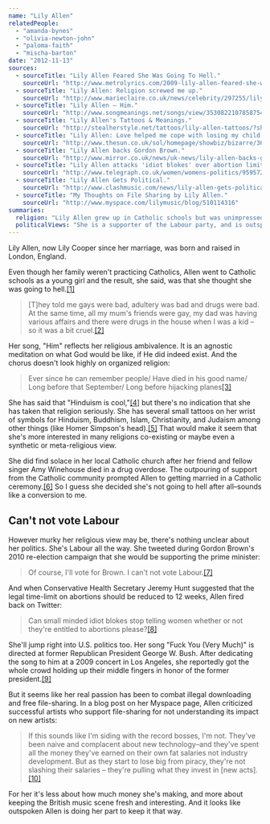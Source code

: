 ```yaml
---
name: "Lily Allen"
relatedPeople:
  - "amanda-bynes"
  - "olivia-newton-john"
  - "paloma-faith"
  - "mischa-barton"
date: "2012-11-13"
sources:
  - sourceTitle: "Lily Allen Feared She Was Going To Hell."
    sourceUrl: "http://www.metrolyrics.com/2009-lily-allen-feared-she-was-going-to-hell-news.html"
  - sourceTitle: "Lily Allen: Religion screwed me up."
    sourceUrl: "http://www.marieclaire.co.uk/news/celebrity/297255/lily-allen-religion-screwed-me-up.html"
  - sourceTitle: "Lily Allen – Him."
    sourceUrl: "http://www.songmeanings.net/songs/view/3530822107858754445/"
  - sourceTitle: "Lily Allen's Tattoos & Meanings."
    sourceUrl: "http://stealherstyle.net/tattoos/lily-allen-tattoos/?shared=email&msg=fail"
  - sourceTitle: "Lily Allen: Love helped me cope with losing my child."
    sourceUrl: "http://www.thesun.co.uk/sol/homepage/showbiz/bizarre/3674947/Lily-Allen-Love-helped-me-cope-with-losing-my-child.html"
  - sourceTitle: "Lily Allen backs Gordon Brown."
    sourceUrl: "http://www.mirror.co.uk/news/uk-news/lily-allen-backs-gordon-brown-215355"
  - sourceTitle: "Lily Allen attacks 'idiot blokes' over abortion limits."
    sourceUrl: "http://www.telegraph.co.uk/women/womens-politics/9595724/Lily-Allen-attacks-idiot-blokes-over-abortion-limits.html"
  - sourceTitle: "Lily Allen Gets Political."
    sourceUrl: "http://www.clashmusic.com/news/lily-allen-gets-political"
  - sourceTitle: "My Thoughts on File Sharing by Lily Allen."
    sourceUrl: "http://www.myspace.com/lilymusic/blog/510114316"
summaries:
  religion: "Lily Allen grew up in Catholic schools but was unimpressed by the religion until after her friend Amy Winehouse's death when she found comfort in the church."
  politicalViews: "She is a supporter of the Labour party, and is outspokenly opposed to internet piracy."
---
```


Lily Allen, now Lily Cooper since her marriage, was born and raised in London, England.

Even though her family weren't practicing Catholics, Allen went to Catholic schools as a young girl and the result, she said, was that she thought she was going to hell.<a class="source-citation" href="#http%3A%2F%2Fwww.metrolyrics.com%2F2009-lily-allen-feared-she-was-going-to-hell-news.html" title="Lily Allen Feared She Was Going To Hell.">[1]</a>

>[T]hey told me gays were bad, adultery was bad and drugs were bad. At the same time, all my mum's friends were gay, my dad was having various affairs and there were drugs in the house when I was a kid – so it was a bit cruel.<a class="source-citation" href="#http%3A%2F%2Fwww.marieclaire.co.uk%2Fnews%2Fcelebrity%2F297255%2Flily-allen-religion-screwed-me-up.html" title="Lily Allen: Religion screwed me up.">[2]</a>

Her song, "Him" reflects her religious ambivalence. It is an agnostic meditation on what God would be like, if He did indeed exist. And the chorus doesn't look highly on organized religion:

>Ever since he can remember people/ Have died in his good name/ Long before that September/ Long before hijacking planes<a class="source-citation" href="#http%3A%2F%2Fwww.songmeanings.net%2Fsongs%2Fview%2F3530822107858754445%2F" title="Lily Allen – Him.">[3]</a>

She has said that "Hinduism is cool,"<a class="source-citation" href="#http%3A%2F%2Fwww.marieclaire.co.uk%2Fnews%2Fcelebrity%2F297255%2Flily-allen-religion-screwed-me-up.html" title="Lily Allen: Religion screwed me up.">[4]</a> but there's no indication that she has taken that religion seriously. She has several small tattoos on her wrist of symbols for Hinduism, Buddhism, Islam, Christianity, and Judaism among other things (like Homer Simpson's head).<a class="source-citation" href="#http%3A%2F%2Fstealherstyle.net%2Ftattoos%2Flily-allen-tattoos%2F%3Fshared%3Demail%26msg%3Dfail" title="Lily Allen&apos;s Tattoos &amp; Meanings.">[5]</a> That would make it seem that she's more interested in many religions co-existing or maybe even a synthetic or meta-religious view.

She did find solace in her local Catholic church after her friend and fellow singer Amy Winehouse died in a drug overdose. The outpouring of support from the Catholic community prompted Allen to getting married in a Catholic ceremony.<a class="source-citation" href="#http%3A%2F%2Fwww.thesun.co.uk%2Fsol%2Fhomepage%2Fshowbiz%2Fbizarre%2F3674947%2FLily-Allen-Love-helped-me-cope-with-losing-my-child.html" title="Lily Allen: Love helped me cope with losing my child.">[6]</a> So I guess she decided she's not going to hell after all–sounds like a conversion to me.


## Can't not vote Labour

However murky her religious view may be, there's nothing unclear about her politics. She's Labour all the way. She tweeted during Gordon Brown's 2010 re-election campaign that she would be supporting the prime minister:

>Of course, I'll vote for Brown. I can't not vote Labour.<a class="source-citation" href="#http%3A%2F%2Fwww.mirror.co.uk%2Fnews%2Fuk-news%2Flily-allen-backs-gordon-brown-215355" title="Lily Allen backs Gordon Brown.">[7]</a>

And when Conservative Health Secretary Jeremy Hunt suggested that the legal time-limit on abortions should be reduced to 12 weeks, Allen fired back on Twitter:

>Can small minded idiot blokes stop telling women whether or not they're entitled to abortions please?<a class="source-citation" href="#http%3A%2F%2Fwww.telegraph.co.uk%2Fwomen%2Fwomens-politics%2F9595724%2FLily-Allen-attacks-idiot-blokes-over-abortion-limits.html" title="Lily Allen attacks &apos;idiot blokes&apos; over abortion limits.">[8]</a>

She'll jump right into U.S. politics too. Her song "Fuck You (Very Much)" is directed at former Republican President George W. Bush. After dedicating the song to him at a 2009 concert in Los Angeles, she reportedly got the whole crowd holding up their middle fingers in honor of the former president.<a class="source-citation" href="#http%3A%2F%2Fwww.clashmusic.com%2Fnews%2Flily-allen-gets-political" title="Lily Allen Gets Political.">[9]</a>

But it seems like her real passion has been to combat illegal downloading and free file-sharing. In a blog post on her Myspace page, Allen criticized successful artists who support file-sharing for not understanding its impact on new artists:

>If this sounds like I'm siding with the record bosses, I'm not. They've been naive and complacent about new technology–and they've spent all the money they've earned on their own fat salaries not industry development. But as they start to lose big from piracy, they're not slashing their salaries – they're pulling what they invest in [new acts].<a class="source-citation" href="#http%3A%2F%2Fwww.myspace.com%2Flilymusic%2Fblog%2F510114316" title="My Thoughts on File Sharing by Lily Allen.">[10]</a>

For her it's less about how much money she's making, and more about keeping the British music scene fresh and interesting. And it looks like outspoken Allen is doing her part to keep it that way.